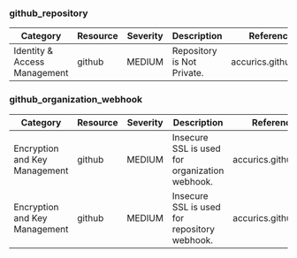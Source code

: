 
### github_repository
| Category | Resource | Severity | Description | Reference ID |
| -------- | -------- | -------- | ----------- | ------------ |
| Identity & Access Management | github | MEDIUM | Repository is Not Private. | accurics.github.IAM.1 |


### github_organization_webhook
| Category | Resource | Severity | Description | Reference ID |
| -------- | -------- | -------- | ----------- | ------------ |
| Encryption and Key Management | github | MEDIUM | Insecure SSL is used for organization webhook. | accurics.github.EKM.1 |
| Encryption and Key Management | github | MEDIUM | Insecure SSL is used for repository webhook. | accurics.github.EKM.2 |
